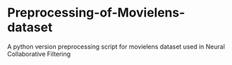 # Preprocessing-of-Movielens-dataset
A python version preprocessing script for movielens dataset used in Neural Collaborative Filtering 
